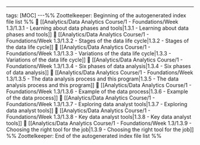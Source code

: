 ---
tags: [MOC]
---%% Zoottelkeeper: Beginning of the autogenerated index file list  %%
📄 [[Analytics/Data Analytics Course/1 - Foundations/Week 1.3/1.3.1 - Learning about data phases and tools|1.3.1 - Learning about data phases and tools]]
📄 [[Analytics/Data Analytics Course/1 - Foundations/Week 1.3/1.3.2 - Stages of the data life cycle|1.3.2 - Stages of the data life cycle]]
📄 [[Analytics/Data Analytics Course/1 - Foundations/Week 1.3/1.3.3 - Variations of the data life cycle|1.3.3 - Variations of the data life cycle]]
📄 [[Analytics/Data Analytics Course/1 - Foundations/Week 1.3/1.3.4 - Six phases of data analysis|1.3.4 - Six phases of data analysis]]
📄 [[Analytics/Data Analytics Course/1 - Foundations/Week 1.3/1.3.5 - The data analysis process and this program|1.3.5 - The data analysis process and this program]]
📄 [[Analytics/Data Analytics Course/1 - Foundations/Week 1.3/1.3.6 - Example of the data process|1.3.6 - Example of the data process]]
📄 [[Analytics/Data Analytics Course/1 - Foundations/Week 1.3/1.3.7 - Exploring data analyst tools|1.3.7 - Exploring data analyst tools]]
📄 [[Analytics/Data Analytics Course/1 - Foundations/Week 1.3/1.3.8 - Key data analyst tools|1.3.8 - Key data analyst tools]]
📄 [[Analytics/Data Analytics Course/1 - Foundations/Week 1.3/1.3.9 - Choosing the right tool for the job|1.3.9 - Choosing the right tool for the job]]
%% Zoottelkeeper: End of the autogenerated index file list  %%
